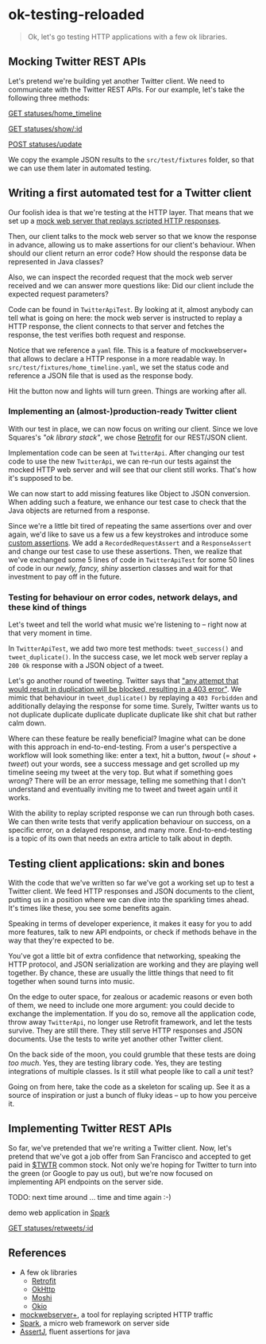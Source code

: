 # ok-testing-reloaded

> Ok, let's go testing HTTP applications with a few ok libraries.



## Mocking Twitter REST APIs

Let's pretend we're building yet another Twitter client.
We need to communicate with the Twitter REST APIs.
For our example, let's take the following three methods:


[GET statuses/home_timeline](https://dev.twitter.com/rest/reference/get/statuses/home_timeline)

[GET statuses/show/:id](https://dev.twitter.com/rest/reference/get/statuses/show/%3Aid)

[POST statuses/update](https://dev.twitter.com/rest/reference/post/statuses/update)

We copy the example JSON results to the ``src/test/fixtures`` folder, so that we can use them later in automated
testing.


## Writing a first automated test for a Twitter client

Our foolish idea is that we're testing at the HTTP layer.
That means that we set up a [mock web server that replays scripted HTTP responses][mockwebserver].

Then, our client talks to the mock web server so that we know the response in advance, allowing us to make assertions
for our client's behaviour.
When should our client return an error code?
How should the response data be represented in Java classes?

Also, we can inspect the recorded request that the mock web server received and we can answer more questions like:
Did our client include the expected request parameters?

Code can be found in ``TwitterApiTest``.
By looking at it, almost anybody can tell what is going on here: the mock web server is instructed to replay a HTTP
response, the client connects to that server and fetches the response, the test verifies both request and response.

Notice that we reference a ``yaml`` file.
This is a feature of mockwebserver+ that allows to declare a HTTP response in a more readable way.
In ``src/test/fixtures/home_timeline.yaml``, we set the status code and reference a JSON file that is used as the
response body.

Hit the button now and lights will turn green.
Things are working after all.


### Implementing an (almost-)production-ready Twitter client

With our test in place, we can now focus on writing our client.
Since we love Squares's _"ok library stack"_, we chose [Retrofit][retrofit] for our REST/JSON client.

Implementation code can be seen at ``TwitterApi``.
After changing our test code to use the new ``TwitterApi``, we can re-run our tests against the mocked HTTP web server
and will see that our client still works.
That's how it's supposed to be.

We can now start to add missing features like Object to JSON conversion.
When adding such a feature, we enhance our test case to check that the Java objects are returned from a response.

Since we're a little bit tired of repeating the same assertions over and over again, we'd like to save us a few us a
few keystrokes and introduce some [custom assertions](http://joel-costigliola.github.io/assertj/assertj-core-custom-assertions.html).
We add a ``RecordedRequestAssert`` and a ``ResponseAssert`` and change our test case to use these assertions.
Then, we realize that we've exchanged some 5 lines of code in ``TwitterApiTest`` for some 50 lines of code in our
_newly, fancy, shiny_ assertion classes and wait for that investment to pay off in the future.


### Testing for behaviour on error codes, network delays, and these kind of things

Let's tweet and tell the world what music we're listening to – right now at that very moment in time.

In ``TwitterApiTest``, we add two more test methods: ``tweet_success()`` and ``tweet_duplicate()``.
In the success case, we let mock web server replay a ``200 Ok`` response with a JSON object of a tweet.

Let's go another round of tweeting.
Twitter says that ["any attempt that would result in duplication will be blocked, resulting in a 403 error"](https://dev.twitter.com/rest/reference/post/statuses/update).
We mimic that behaviour in ``tweet_duplicate()`` by replaying a ``403 Forbidden`` and additionally delaying the
response for some time.
Surely, Twitter wants us to not duplicate duplicate duplicate duplicate duplicate like shit chat but rather calm down.

Where can these feature be really beneficial?
Imagine what can be done with this approach in end-to-end-testing.
From a user's perspective a workflow will look something like:
enter a text, hit a button, _twout_ (= _shout_ + _tweet_) out your words, see a success message and get scrolled up
my timeline seeing my tweet at the very top.
But what if something goes wrong?
There will be an error message, telling me something that I don't understand and eventually inviting me to tweet and
tweet again until it works.

With the ability to replay scripted response we can run through both cases.
We can then write tests that verify application behaviour on success, on a specific error, on a delayed response, and
many more.
End-to-end-testing is a topic of its own that needs an extra article to talk about in depth.


## Testing client applications: skin and bones

With the code that we've written so far we've got a working set up to test a Twitter client.
We feed HTTP responses and JSON documents to the client, putting us in a position where we can dive into the sparkling
times ahead.
It's times like these, you see some benefits again.

Speaking in terms of developer experience, it makes it easy for you to add more features, talk to new API endpoints,
or check if methods behave in the way that they're expected to be.

You've got a little bit of extra confidence that networking, speaking the HTTP protocol, and JSON serialization are
working and they are playing well together.
By chance, these are usually the little things that need to fit together when sound turns into music.

On the edge to outer space, for zealous or academic reasons or even both of them, we need to include one more argument:
you could decide to exchange the implementation.
If you do so, remove all the application code, throw away ``TwitterApi``, no longer use Retrofit framework, and let the
tests survive.
They are still there.
They still serve HTTP responses and JSON documents.
Use the tests to write yet another other Twitter client.

On the back side of the moon, you could grumble that these tests are doing _too much_.
Yes, they are testing library code.
Yes, they are testing integrations of multiple classes.
Is it still what people like to call a _unit_ test?

Going on from here, take the code as a skeleton for scaling up.
See it as a source of inspiration or just a bunch of fluky ideas – up to how you perceive it.


## Implementing Twitter REST APIs

So far, we've pretended that we're writing a Twitter client.
Now, let's pretend that we've got a job offer from San Francisco and accepted to get paid in
[$TWTR](https://investor.twitterinc.com/stockquote.cfm) common stock.
Not only we're hoping for Twitter to turn into the green (or Google to pay us out), but we're now focused on
implementing API endpoints on the server side.


TODO: next time around ... time and time again :-)

demo web application in [Spark][spark]



[GET statuses/retweets/:id](https://dev.twitter.com/rest/reference/get/statuses/retweets/%3Aid)


## References

* A few ok libraries
  * [Retrofit][retrofit]
  * [OkHttp][okhttp]
  * [Moshi][moshi]
  * [Okio][okio]
* [mockwebserver+][mockwebserver], a tool for replaying scripted HTTP traffic
* [Spark][spark], a micro web framework on server side
* [AssertJ][assertj], fluent assertions for java


[retrofit]: http://square.github.io/retrofit/
[okhttp]: http://square.github.io/okhttp/
[moshi]: https://github.com/square/moshi
[okio]: https://github.com/square/okio
[mockwebserver]: https://github.com/orhanobut/mockwebserverplus
[spark]: http://sparkjava.com/
[assertj]: http://joel-costigliola.github.io/assertj/index.html
